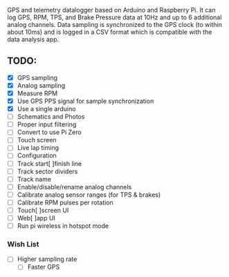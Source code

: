 GPS and telemetry datalogger based on Arduino and Raspberry Pi.  It
can log GPS, RPM, TPS, and Brake Pressure data at 10Hz and up to 6 additional
analog channels. Data sampling is
synchronized to the GPS clock (to within about 10ms) and is logged in
a CSV format which is compatible with the data analysis app.


## TODO:

- [X] GPS sampling
- [X] Analog sampling
- [X] Measure RPM
- [X] Use GPS PPS signal for sample synchronization
- [X] Use a single arduino
- [ ] Schematics and Photos
- [ ] Proper input filtering
- [ ] Convert to use Pi Zero
- [ ] Touch screen
- [ ] Live lap timing
- [ ] Configuration
 - [ ] Track start[ ]finish line
 - [ ] Track sector dividers
 - [ ] Track name
 - [ ] Enable/disable/rename analog channels
 - [ ] Calibrate analog sensor ranges (for TPS & brakes)
 - [ ] Calibrate RPM pulses per rotation
- [ ] Touch[ ]screen UI
- [ ] Web[ ]app UI
- [ ] Run pi wireless in hotspot mode

### Wish List
- [ ] Higher sampling rate
  - [ ] Faster GPS
